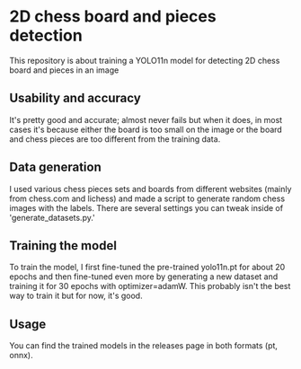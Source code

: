 # 2D chess board and pieces detection

This repository is about training a YOLO11n model for detecting 2D chess board and pieces in an image

## Usability and accuracy
It's pretty good and accurate; almost never fails but when it does, in most cases it's because either the board is too small on the image or the board and chess pieces are too different from the training data.

## Data generation
I used various chess pieces sets and boards from different websites (mainly from chess.com and lichess) and made a script to generate random chess images with the labels. There are several settings you can tweak inside of 'generate_datasets.py.'

## Training the model
To train the model, I first fine-tuned the pre-trained yolo11n.pt for about 20 epochs and then fine-tuned even more by generating a new dataset and training it for 30 epochs with optimizer=adamW. This probably isn't the best way to train it but for now, it's good.

## Usage
You can find the trained models in the releases page in both formats (pt, onnx).
